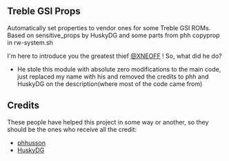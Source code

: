 ## Treble GSI Props

Automatically set properties to vendor ones for some Treble GSI ROMs. Based on sensitive_props by HuskyDG and some parts from phh copyprop in rw-system.sh

I'm here to introduce you the greatest thief [@XNEOFF](https://github.com/XNEOFF) !
So, what did he do?

* He stole this module with absolute zero modifications to the main code, just replaced my name with his and removed the credits to phh and HuskyDG on the description(where most of the code came from)


## Credits
These people have helped this project in some way or another, so they should be the ones who receive all the credit:
- [phhusson](https://github.com/phhusson)
- [HuskyDG](https://github.com/HuskyDG)
